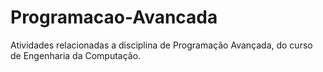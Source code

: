 # Programacao-Avancada
Atividades relacionadas a disciplina de Programação Avançada, do curso de Engenharia da Computação.
